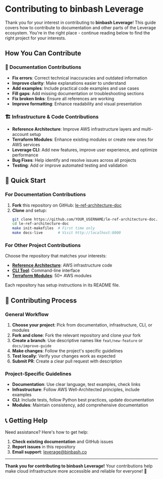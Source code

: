 # Contributing to binbash Leverage

Thank you for your interest in contributing to **binbash Leverage**! This guide covers how to contribute to documentation and other parts of the Leverage ecosystem. You're in the right place - continue reading below to find the right project for your interests.

## How You Can Contribute

### 📝 Documentation Contributions

- **Fix errors**: Correct technical inaccuracies and outdated information
- **Improve clarity**: Make explanations easier to understand
- **Add examples**: Include practical code examples and use cases
- **Fill gaps**: Add missing documentation or troubleshooting sections
- **Fix broken links**: Ensure all references are working
- **Improve formatting**: Enhance readability and visual presentation

### 🏗️ Infrastructure & Code Contributions

- **Reference Architecture**: Improve AWS infrastructure layers and multi-account setup
- **Terraform Modules**: Enhance existing modules or create new ones for AWS services
- **Leverage CLI**: Add new features, improve user experience, and optimize performance
- **Bug Fixes**: Help identify and resolve issues across all projects
- **Testing**: Add or improve automated testing and validation

## 🚀 Quick Start

### For Documentation Contributions

1. **Fork** this repository on GitHub: [le-ref-architecture-doc](https://github.com/binbashar/le-ref-architecture-doc)
2. **Clone** and setup:
   ```bash
   git clone https://github.com/YOUR_USERNAME/le-ref-architecture-doc.git
   cd le-ref-architecture-doc
   make init-makefiles  # First time only
   make docs-live       # Visit http://localhost:8000
   ```

### For Other Project Contributions
Choose the repository that matches your interests:

- **[Reference Architecture](https://github.com/binbashar/le-tf-infra-aws)**: AWS infrastructure code
- **[CLI Tool](https://github.com/binbashar/leverage)**: Command-line interface  
- **[Terraform Modules](https://github.com/topics/binbash-terraform)**: 50+ AWS modules

Each repository has setup instructions in its README file.

## 📝 Contributing Process

### General Workflow

1. **Choose your project**: Pick from documentation, infrastructure, CLI, or modules
2. **Fork and clone**: Fork the relevant repository and clone your fork
3. **Create a branch**: Use descriptive names like `feat/new-feature` or `docs/improve-guide`
4. **Make changes**: Follow the project's specific guidelines
5. **Test locally**: Verify your changes work as expected
6. **Submit PR**: Create a clear pull request with description

### Project-Specific Guidelines

- **Documentation**: Use clear language, test examples, check links
- **Infrastructure**: Follow AWS Well-Architected principles, include examples
- **CLI**: Include tests, follow Python best practices, update documentation
- **Modules**: Maintain consistency, add comprehensive documentation

## 📞 Getting Help

Need assistance? Here's how to get help:

1. **Check existing documentation** and GitHub issues
3. **Report issues** in this repository
4. **Email support**: [leverage@binbash.co](mailto:leverage@binbash.co)

---

**Thank you for contributing to binbash Leverage!** Your contributions help make cloud infrastructure more accessible and reliable for everyone! 🚀